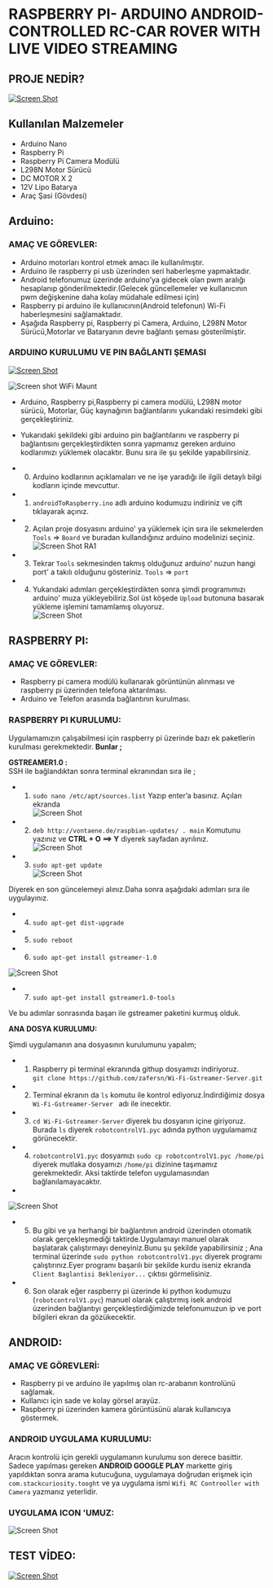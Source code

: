 # RASPBERRY PI- ARDUINO ANDROID-CONTROLLED RC-CAR ROVER WITH LIVE VIDEO STREAMING

## PROJE NEDİR?
[![Screen Shot](images/yotubeT1.png)](https://youtu.be/J8r_bX_RNzU)


## Kullanılan Malzemeler
* Arduino Nano
* Raspberry Pi
* Raspberry Pi Camera Modülü
* L298N Motor Sürücü
* DC MOTOR X  2 
* 12V Lipo Batarya
* Araç Şasi (Gövdesi)

## Arduino:
### AMAÇ VE GÖREVLER:
*	Arduino motorları kontrol etmek amacı ile kullanılmıştır.
*	Arduino ile raspberry pi usb üzerinden seri haberleşme yapmaktadır.
*	Android telefonumuz üzerinde arduino’ya gidecek olan pwm aralığı hesaplanıp gönderilmektedir.(Gelecek güncellemeler ve kullanıcının pwm değişkenine daha kolay müdahale edilmesi için)
*	Raspberry pi arduino ile kullanıcının(Android telefonun) Wi-Fi haberleşmesini sağlamaktadır.
*	Aşağıda Raspberry pi, Raspberry pi Camera, Arduino, L298N Motor Sürücü,Motorlar ve Bataryanın devre bağlantı şeması gösterilmiştir. 


### ARDUINO KURULUMU VE PIN BAĞLANTI ŞEMASI

[![Screen Shot](https://github.com/zafersn/WiFi-RC-Controller-With-Camera/blob/master/images/youtbeT2.png)](https://youtu.be/D4ewbO-OGLY)

![Screen shot WiFi Maunt](https://github.com/zafersn/WiFi-RC-Controller-With-Camera/blob/master/images/wificontrol.png)

* Arduino, Raspberry pi,Raspberry pi camera modülü, L298N motor sürücü, Motorlar, Güç kaynağının bağlantılarını  yukarıdaki resimdeki gibi gerçekleştiriniz.
* Yukarıdaki şekildeki gibi arduino pin bağlantılarını ve raspberry pi bağlantısını  gerçekleştirdikten sonra yapmamız gereken arduino kodlarımızı yüklemek olacaktır.
Bunu sıra ile şu  şekilde yapabilirsiniz.
* 0. Arduino kodlarının açıklamaları ve ne işe yaradığı ile ilgili detaylı bilgi kodların içinde mevcuttur.

* 1. `androidToRaspberry.ino` adlı arduino kodumuzu indiriniz ve çift tıklayarak açınız.

* 2. Açılan proje dosyasını arduino' ya yüklemek için sıra ile  sekmelerden `Tools` => `Board`  ve buradan kullandığınız arduino modelinizi seçiniz.<br>
![Screen Shot RA1](https://github.com/zafersn/WiFi-RC-Controller-With-Camera/blob/master/images/ra1.png)

* 3. Tekrar `Tools` sekmesinden takmış olduğunuz arduino' nuzun hangi port' a takılı olduğunu gösteriniz.  `Tools` => `port`

* 4. Yukarıdaki adımları gerçekleştirdikten sonra şimdi programımızı arduino' muza yükleyebiliriz.Sol üst köşede `Upload` butonuna basarak yükleme işlemini tamamlamış oluyoruz.<br>
![Screen Shot](https://github.com/zafersn/WiFi-RC-Controller-With-Camera/blob/master/images/ra2.png)








## RASPBERRY PI:
### AMAÇ VE GÖREVLER:

* Raspberry pi camera modülü kullanarak görüntünün alınması ve raspberry pi üzerinden telefona aktarılması.
* Arduino ve Telefon arasında bağlantının kurulması.

### RASPBERRY PI KURULUMU:

Uygulamamızın çalışabilmesi için raspberry pi üzerinde bazı ek paketlerin kurulması gerekmektedir. **Bunlar ;**<br>

**GSTREAMER1.0 :**<br>
SSH ile bağlandıktan sonra terminal ekranından sıra ile ;<br>


* 1.	`sudo nano /etc/apt/sources.list`
Yazıp enter’a basınız. Açılan ekranda<br>
![Screen Shot](images/r1.png)

* 2.	`deb http://vontaene.de/raspbian-updates/ . main`
Komutunu yazınız ve **CTRL + O  ==>  Y** diyerek sayfadan ayrılınız. <br>
![Screen Shot](images/r2.png)

* 3.	`sudo apt-get update`<br>
![Screen Shot](images/r3.png)

Diyerek en son güncelemeyi alınız.Daha sonra aşağıdaki adımları sıra ile uygulayınız.

* 4.	`sudo apt-get dist-upgrade`

* 5.	`sudo reboot`

* 6.	`sudo apt-get install gstreamer-1.0`

![Screen Shot](images/r4.png)

* 7.	`sudo apt-get install gstreamer1.0-tools`

Ve bu adımlar sonrasında başarı ile gstreamer paketini kurmuş olduk.








**ANA DOSYA KURULUMU:**

Şimdi uygulamanın ana dosyasının kurulumunu yapalım;


* 1. Raspberry pi terminal ekranında githup dosyamızı indiriyoruz.<br>`git clone https://github.com/zafersn/Wi-Fi-Gstreamer-Server.git`
      
* 2.	Terminal ekranın da `ls` komutu ile kontrol ediyoruz.İndirdiğimiz dosya `Wi-Fi-Gstreamer-Server ` adı ile inecektir.

* 3.	` cd Wi-Fi-Gstreamer-Server ` diyerek bu dosyanın içine giriyoruz. Burada `ls` diyerek `robotcontrolV1.pyc` adında python uygulamamız görünecektir.

* 4.	`robotcontrolV1.pyc` dosyamızı `sudo cp robotcontrolV1.pyc /home/pi` diyerek mutlaka dosyamızı `/home/pi` dizinine taşımamız gerekmektedir. Aksi taktirde telefon uygulamasından bağlanılamayacaktır.
* 
![Screen Shot](images/r5.png)

* 5. Bu gibi ve ya herhangi bir bağlantının android üzerinden otomatik olarak gerçekleşmediği taktirde.Uygulamayı manuel olarak başlatarak çalıştırmayı deneyiniz.Bunu şu şekilde yapabilirsiniz ; Ana terminal üzerinde `sudo python robotcontrolV1.pyc` diyerek programı çalıştırınız.Eyer programı başarılı bir şekilde kurdu iseniz ekranda `Client Baglantisi Bekleniyor...` çıktısı görmelisiniz.

* 6. Son olarak eğer raspberry pi üzerinde ki python kodumuzu (`robotcontrolV1.pyc`) manuel olarak çalıştırmış isek  android üzerinden bağlantıyı gerçekleştirdiğimizde telefonumuzun ip ve port bilgileri ekran da gözükecektir.

 













## ANDROID:

### AMAÇ VE GÖREVLERİ:
* Raspberry pi ve arduino ile yapılmış olan rc-arabanın kontrolünü sağlamak.
* Kullanıcı için sade ve kolay görsel arayüz.
* Raspberry pi üzerinden kamera görüntüsünü alarak kullanıcıya göstermek.

### ANDROID UYGULAMA KURULUMU:
Aracın kontrolü için gerekli uygulamanın kurulumu son derece basittir. Sadece yapılması gereken **ANDROID GOOGLE PLAY** markette giriş yapıldıktan sonra arama kutucuğuna, uygulamaya doğrudan erişmek için `com.stackcuriosity.tooght` ve ya uygulama ismi `Wifi RC Controoller with Camera` yazmanız yeterlidir.


### UYGULAMA ICON 'UMUZ:

![Screen Shot](https://github.com/zafersn/WiFi-RC-Controller-With-Camera/blob/master/images/raspi_car.png)




## TEST VİDEO:
[![Screen Shot](images/testvd1.png)](https://youtu.be/qbkH2KFcKqw)

